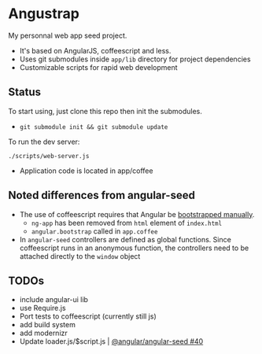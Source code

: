 # Angustrap

My personnal web app seed project. 
- It's based on AngularJS, coffeescript and less. 
- Uses git submodules inside `app/lib` directory for project dependencies
- Customizable scripts for rapid web development 


## Status

To start using, just clone this repo then init the submodules. 

* `git submodule init && git submodule update`

To run the dev server:

`./scripts/web-server.js`

- Application code is located in app/coffee

## Noted differences from angular-seed
* The use of coffeescript requires that Angular be [bootstrapped manually](http://docs.angularjs.org/guide/bootstrap).
	* `ng-app` has been removed from `html` element of `index.html`
	* `angular.bootstrap` called in  `app.coffee`
* In `angular-seed` controllers are defined as global functions.  Since coffeescript runs in an anonymous function, the controllers need to be attached directly to the `window` object

## TODOs

- include angular-ui lib
- use Require.js
- Port tests to coffeescript (currently still js)
- add build system
- add modernizr
- Update loader.js/$script.js | [@angular/angular-seed #40](https://github.com/angular/angular-seed/issues/40)
